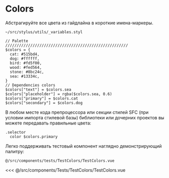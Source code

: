 # Colors

Абстрагируйте все цвета из гайдлайна в короткие имена-маркеры.

<code class="nowrap">~/src/stylus/utils/_variables.styl</code>

```stylus
// Palette
//////////////////////////////////////////////////////
$colors = {
  cat: #515bd4,
  dog: #ffffff,
  bird: #fd5f00,
  wood: #fed564,
  stone: #8bc24c,
  sea: #13334c,
}
// Dependencies colors
$colors["text"] = $colors.sea
$colors["placeholder"] = rgba($colors.sea, 0.6)
$colors["primary"] = $colors.cat
$colors["secondary"] = $colors.dog
```

В любом месте кода препроцессора или секции стилей SFC (при условии импорта стилевой базы) библиотеки или дочерних проектов вы можете передавать правильные цвета:

```stylus
.selector
  color $colors.primary
```

Легко поддерживать тестовый компонент наглядно демонстрирующий палитру:

<TestColors />

<code class="nowrap hidden--gadgets">@/src/components/tests/TestColors/TestColors.vue</code>

<<< @/src/components/Tests/TestColors/TestColors.vue
